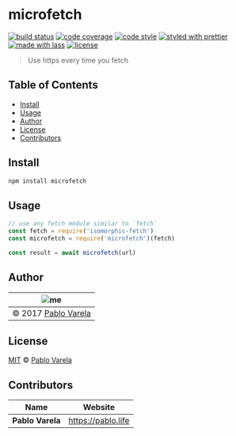# microfetch

[![build status](https://img.shields.io/travis/pablopunk/microfetch.svg)](https://travis-ci.org/pablopunk/microfetch)
[![code coverage](https://img.shields.io/codecov/c/github/pablopunk/microfetch.svg)](https://codecov.io/gh/pablopunk/microfetch)
[![code style](https://img.shields.io/badge/code_style-XO-5ed9c7.svg)](https://github.com/sindresorhus/xo)
[![styled with prettier](https://img.shields.io/badge/styled_with-prettier-ff69b4.svg)](https://github.com/prettier/prettier)
[![made with lass](https://img.shields.io/badge/made_with-lass-95CC28.svg)](https://lass.js.org)
[![license](https://img.shields.io/github/license/pablopunk/microfetch.svg)](<>)

> Use https every time you fetch


## Table of Contents

* [Install](#install)
* [Usage](#usage)
* [Author](#author)
* [License](#license)
* [Contributors](#contributors)


## Install

```sh
npm install microfetch
```


## Usage

```js
// use any fetch module similar to `fetch`
const fetch = require('isomorphic-fetch')
const microfetch = require('microfetch')(fetch)

const result = await microfetch(url)
```


## Author

| ![me](https://www.gravatar.com/avatar/fa50aeff0ddd6e63273a068b04353d9d?s=100) |
| ----------------------------------------------------------------------------- |
| © 2017 [Pablo Varela](http://pablo.life)                                      |


## License

[MIT](LICENSE) © [Pablo Varela](https://pablo.life)


## Contributors

| Name             | Website              |
| ---------------- | -------------------- |
| **Pablo Varela** | <https://pablo.life> |
